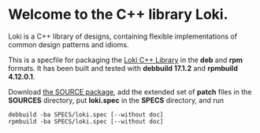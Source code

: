 # Welcome to the C++ library Loki.

Loki is a C++ library of designs, containing flexible implementations of common
design patterns and idioms. 

This is a specfile for packaging the [Loki C++
Library](http://loki-lib.sourceforge.net/) in the **deb** and **rpm** formats.
It has been built and tested with **debbuild 17.1.2** and **rpmbuild
4.12.0.1**.

Download [the SOURCE
package](https://downloads.sourceforge.net/project/loki-lib/Loki/Loki%200.1.7/loki-0.1.7.tar.bz2),
add the extended set of **patch** files in the **SOURCES** directory,
put **loki.spec** in the **SPECS** directory, and run

    debbuild -ba SPECS/loki.spec [--without doc]
    rpmbuild -ba SPECS/loki.spec [--without doc]
